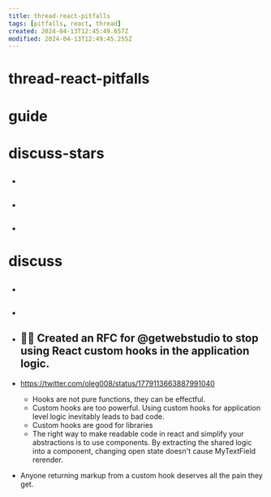 ```yaml
---
title: thread-react-pitfalls
tags: [pitfalls, react, thread]
created: 2024-04-13T12:45:49.657Z
modified: 2024-04-13T12:49:45.255Z
---
```


# thread-react-pitfalls

# guide

# discuss-stars
- ## 

- ## 

- ## 
# discuss
- ## 

- ## 

- ## 🤼🏻 Created an RFC for @getwebstudio to stop using React custom hooks in the application logic.
- https://twitter.com/oleg008/status/1779113663887991040
  - Hooks are not pure functions, they can be effectful.
  - Custom hooks are too powerful. Using custom hooks for application level logic inevitably leads to bad code.
  - Custom hooks are good for libraries
  - The right way to make readable code in react and simplify your abstractions is to use components. By extracting the shared logic into a component, changing open state doesn't cause MyTextField rerender.

- Anyone returning markup from a custom hook deserves all the pain they get.
